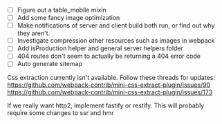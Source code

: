 - [ ] Figure out a table_mobile mixin
- [ ] Add some fancy image optimization
- [ ] Make notifications of server and client build both run, or find out why they aren't.
- [ ] Investigate compression other resources such as images in webpack
- [ ] Add isProduction helper and general server helpers folder
- [ ] 404 routes don't seem to actually be returning a 404 error code
- [ ] Auto generate sitemap
 
Css extraction currently isn't available. Follow these threads for updates:
https://github.com/webpack-contrib/mini-css-extract-plugin/issues/90
https://github.com/webpack-contrib/mini-css-extract-plugin/issues/173

If we really want http2, implement fastify or restify.
This will probably require some changes to ssr and hmr